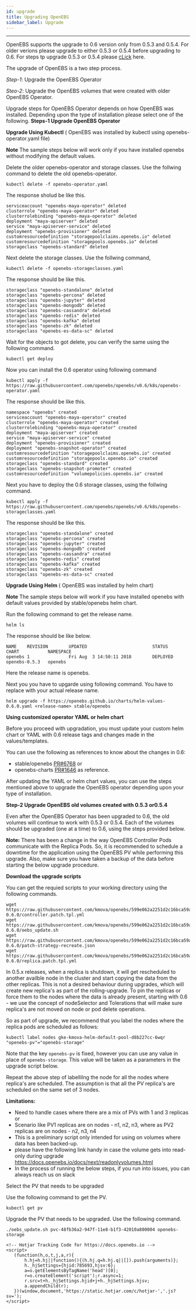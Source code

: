 ```yaml
---
id: upgrade
title: Upgrading OpenEBS
sidebar_label: Upgrade
---
```


------

OpenEBS supports the upgrade to 0.6 version only from 0.5.3 and 0.5.4.
For older verions please upgrade to either 0.5.3 or 0.5.4 before upgrading to 0.6. For steps tp upgrade 0.5.3 or 0.5.4 please [cLick](https://v05-docs.openebs.io/) here.

The upgrade of OpenEBS is a two step process.

*Step-1*: Upgrade the OpenEBS Operator

*Steo-2*: Upgrade the OpenEBS volumes that were created with older OpenEBS Operator.

Upgrade steps for OpenEBS Operator depends on how OpenEBS was installed. Depending upon the type of installation please select one of the following.
**Steps-1 Upgrade OpenEBS Operator**

**Upgrade Using Kubectl** ( OpenEBS was installed by kubectl using openebs-operator.yaml file)

**Note** The sample steps below will work only if you have installed openebs without modifying the default values.

Delete the older openebs-operator and storage classes. Use the follwing command to delete the old openebs-operator.
```
kubectl delete -f openebs-operator.yaml
```

The response sholud be like this.
```
serviceaccount "openebs-maya-operator" deleted
clusterrole "openebs-maya-operator" deleted
clusterrolebinding "openebs-maya-operator" deleted
deployment "maya-apiserver" deleted
service "maya-apiserver-service" deleted
deployment "openebs-provisioner" deleted
customresourcedefinition "storagepoolclaims.openebs.io" deleted
customresourcedefinition "storagepools.openebs.io" deleted
storageclass "openebs-standard" deleted
```

Next delete the storage classes. Use the follwing command,
```
kubectl delete -f openebs-storageclasses.yaml
```

The response should be like this.
```
storageclass "openebs-standalone" deleted
storageclass "openebs-percona" deleted
storageclass "openebs-jupyter" deleted
storageclass "openebs-mongodb" deleted
storageclass "openebs-cassandra" deleted
storageclass "openebs-redis" deleted
storageclass "openebs-kafka" deleted
storageclass "openebs-zk" deleted
storageclass "openebs-es-data-sc" deleted
```
Wait for the objects to got delete, you can verify the same using the following command.
```
kubectl get deploy
```
Now you can install the 0.6 operator using following command
```
kubectl apply -f https://raw.githubusercontent.com/openebs/openebs/v0.6/k8s/openebs-operator.yaml
```
The response should be like this.
```
namespace "openebs" created
serviceaccount "openebs-maya-operator" created
clusterrole "openebs-maya-operator" created
clusterrolebinding "openebs-maya-operator" created
deployment "maya-apiserver" created
service "maya-apiserver-service" created
deployment "openebs-provisioner" created
deployment "openebs-snapshot-operator" created
customresourcedefinition "storagepoolclaims.openebs.io" created
customresourcedefinition "storagepools.openebs.io" created
storageclass "openebs-standard" created
storageclass "openebs-snapshot-promoter" created
customresourcedefinition "volumepolicies.openebs.io" created
```
Next you have to deploy the 0.6 storage classes, using the follwing command.
```
kubectl apply -f https://raw.githubusercontent.com/openebs/openebs/v0.6/k8s/openebs-storageclasses.yaml
```

The response should be like this.
```
storageclass "openebs-standalone" created
storageclass "openebs-percona" created
storageclass "openebs-jupyter" created
storageclass "openebs-mongodb" created
storageclass "openebs-cassandra" created
storageclass "openebs-redis" created
storageclass "openebs-kafka" created
storageclass "openebs-zk" created
storageclass "openebs-es-data-sc" created
```

**Upgrade Using Helm** ( OpenEBS was installed by helm chart)

**Note** The sample steps below will work if you have installed openebs with default values provided by stable/openebs helm chart.

Run the following command to get the release name.
```
helm ls
```
The response should be like below.
```
NAME    REVISION        UPDATED                         STATUS          CHART           NAMESPACE
openebs 1               Fri Aug  3 14:50:11 2018        DEPLOYED        openebs-0.5.3   openebs
```

Here the release name is openebs.

Next you you have to upgarde using following command. You have to replace <release-name> with your actual release name.
```
helm upgrade -f https://openebs.github.io/charts/helm-values-0.6.0.yaml <release-name> stable/openebs
```

**Using customized operator YAML or helm chart**

Before you proceed with upgradation, you must update your custom helm chart or YAML with 0.6 release tags and changes made in the values/templates.

You can use the following as references to know about the changes in 0.6: 
- stable/openebs [PR#6768](https://github.com/helm/charts/pull/6768) or 
- openebs-charts [PR#1646](https://github.com/openebs/openebs/pull/1646) as reference.

After updating the YAML or helm chart values, you can use the steps mentioned above to upgrade the OpenEBS operator depending upon your type of installation.

**Step-2 Upgrade OpenEBS old volumes created with 0.5.3 or0.5.4**

Even after the OpenEBS Operator has been upgraded to 0.6, the old volumes will continue to work with 0.5.3 or 0.5.4. Each of the volumes should be upgraded (one at a time) to 0.6, using the steps provided below.

**Note:** There has been a change in the way OpenEBS Controller Pods communicate with the Replica Pods. So, it is recommended to schedule a downtime for the application using the OpenEBS PV while performing this upgrade. Also, make sure you have taken a backup of the data before starting the below upgrade procedure.

**Download the upgrade scripts**

You can get the requied scripts to your working directory using the following commands.
```
wget https://raw.githubusercontent.com/kmova/openebs/599e062a2251d2c16bca59aeac4a7ed77e445e6e/k8s/upgrades/0.5.x-0.6.0/controller.patch.tpl.yml
wget https://raw.githubusercontent.com/kmova/openebs/599e062a2251d2c16bca59aeac4a7ed77e445e6e/k8s/upgrades/0.5.x-0.6.0/oebs_update.sh
wget https://raw.githubusercontent.com/kmova/openebs/599e062a2251d2c16bca59aeac4a7ed77e445e6e/k8s/upgrades/0.5.x-0.6.0/patch-strategy-recreate.json
wget https://raw.githubusercontent.com/kmova/openebs/599e062a2251d2c16bca59aeac4a7ed77e445e6e/k8s/upgrades/0.5.x-0.6.0/replica.patch.tpl.yml
```

In 0.5.x releases, when a replica is shutdown, it will get rescheduled to another availble node in the cluster and start copying the data from the other replicas. This is not a desired behaviour during upgrades, which will create new replica's as part of the rolling-upgrade. To pin the replicas or force them to the nodes where the data is already present, starting with 0.6 - we use the concept of nodeSelector and Tolerations that will make sure replica's are not moved on node or pod delete operations.

So as part of upgrade, we recommend that you label the nodes where the replica pods are scheduled as follows:
```
kubectl label nodes gke-kmova-helm-default-pool-d8b227cc-6wqr "openebs-pv"="openebs-storage"
```

Note that the key `openebs-pv` is fixed, however you can use any value in place of `openebs-storage`. This value will be taken as a parameters in the upgrade script below. 

Repeat the above step of labellilng the node for all the nodes where replica's are scheduled. The assumption is that all the PV replica's are scheduled on the same set of 3 nodes. 

**Limitations:**
- Need to handle cases where there are a mix of PVs with 1 and 3 replicas or 
- Scenario like PV1 replicas are on nodes - n1, n2, n3, where as PV2 replicas are on nodes - n2, n3, n4
- This is a preliminary script only intended for using on volumes where data has been backed-up.
- please have the following link handy in case the volume gets into read-only during upgrade 
  https://docs.openebs.io/docs/next/readonlyvolumes.html
- In the process of running the below steps, if you run into issues, you can always reach us on slack

Select the PV that needs to be upgraded

Use the following command to get the PV.
```
kubectl get pv
```
Upgrade the PV that needs to be upgraded. Use the following command.
```
./oebs_update.sh pvc-48fb36a2-947f-11e8-b1f3-42010a800004 openebs-storage

<!-- Hotjar Tracking Code for https://docs.openebs.io -->
<script>
   (function(h,o,t,j,a,r){
       h.hj=h.hj||function(){(h.hj.q=h.hj.q||[]).push(arguments)};
       h._hjSettings={hjid:785693,hjsv:6};
       a=o.getElementsByTagName('head')[0];
       r=o.createElement('script');r.async=1;
       r.src=t+h._hjSettings.hjid+j+h._hjSettings.hjsv;
       a.appendChild(r);
   })(window,document,'https://static.hotjar.com/c/hotjar-','.js?sv=');
</script>
